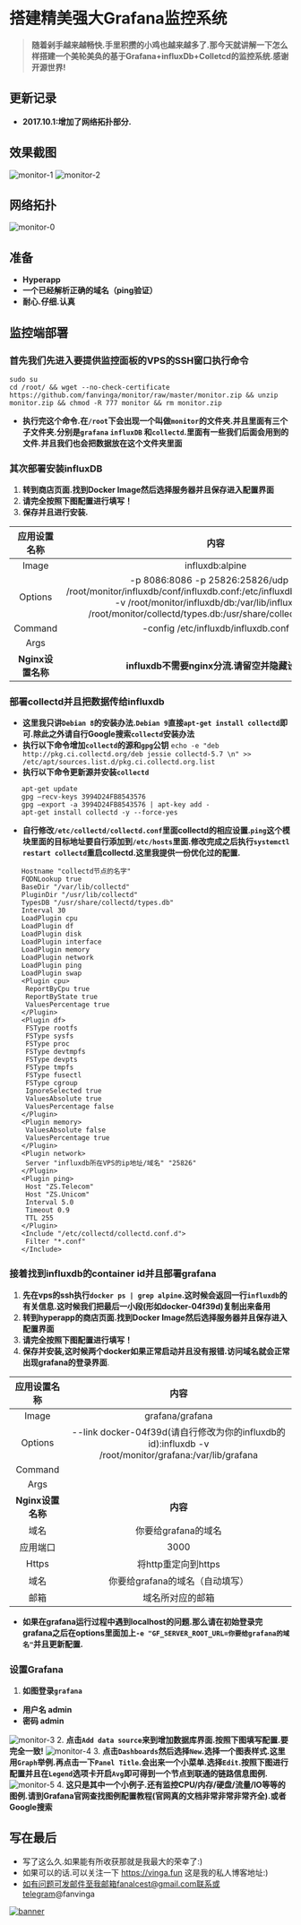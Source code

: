 # 搭建精美强大Grafana监控系统




> **随着剁手越来越畅快.手里积攒的小鸡也越来越多了.那今天就讲解一下怎么样搭建一个美轮美奂的基于Grafana+influxDb+Colletcd的监控系统.感谢开源世界!**



## 更新记录

- **2017.10.1:增加了网络拓扑部分.**



## 效果截图

![monitor-1](./images/monitor-1.jpg)
![monitor-2](./images/monitor-2.jpg)

## 网络拓扑

![monitor-0](./images/monitor-0.jpg)

## 准备

* **Hyperapp**
* **一个已经解析正确的域名（ping验证）**
* **耐心.仔细.认真**

## 监控端部署

### 首先我们先进入要提供监控面板的VPS的SSH窗口执行命令


```
sudo su
cd /root/ && wget --no-check-certificate https://github.com/fanvinga/monitor/raw/master/monitor.zip && unzip monitor.zip && chmod -R 777 monitor && rm monitor.zip
```
* **执行完这个命令.在`/root`下会出现一个叫做`monitor`的文件夹.并且里面有三个子文件夹.分别是`grafana` `influxDB` 和`collectd`.里面有一些我们后面会用到的文件.并且我们也会把数据放在这个文件夹里面**




### 其次部署安装influxDB

1. **转到商店页面.找到Docker Image然后选择服务器并且保存进入配置界面**
2. **请完全按照下图配置进行填写！**
3. **保存并且进行安装.**

|    应用设置名称     |                    内容                    |
| :-----------: | :--------------------------------------: |
|     Image     |             influxdb:alpine              |
|    Options    | -p 8086:8086 -p 25826:25826/udp -v /root/monitor/influxdb/conf/influxdb.conf:/etc/influxdb/influxdb.conf:ro -v /root/monitor/influxdb/db:/var/lib/influxdb -v /root/monitor/collectd/types.db:/usr/share/collectd/types.db |
|    Command    |   -config /etc/influxdb/influxdb.conf    |
|     Args      |                                          |
| **Nginx设置名称** |     **influxdb不需要nginx分流.请留空并隐藏设置**      |



### 部署collectd并且把数据传给influxdb

*  **这里我只讲`Debian 8`的安装办法.`Debian 9`直接`apt-get install collectd`即可.除此之外请自行Google搜索`collectd`安装办法**
*  **执行以下命令增加`collectd`的源和`gpg`公钥**
   `echo -e "deb http://pkg.ci.collectd.org/deb jessie collectd-5.7 \n" >> /etc/apt/sources.list.d/pkg.ci.collectd.org.list`
*  **执行以下命令更新源并安装`collectd`**

```
   apt-get update
   gpg —recv-keys 3994D24FB8543576
   gpg —export -a 3994D24FB8543576 | apt-key add -
   apt-get install collectd -y --force-yes
```

*  **自行修改`/etc/collectd/collectd.conf`里面collectd的相应设置.`ping`这个模块里面的目标地址要自行添加到`/etc/hosts`里面.修改完成之后执行`systemctl restart collectd`重启collectd.这里我提供一份优化过的配置.**

```
   Hostname "collectd节点的名字"
   FQDNLookup true
   BaseDir "/var/lib/collectd"
   PluginDir "/usr/lib/collectd"
   TypesDB "/usr/share/collectd/types.db" 
   Interval 30
   LoadPlugin cpu
   LoadPlugin df
   LoadPlugin disk
   LoadPlugin interface
   LoadPlugin memory
   LoadPlugin network
   LoadPlugin ping
   LoadPlugin swap
   <Plugin cpu>
   	ReportByCpu true
   	ReportByState true
   	ValuesPercentage true
   </Plugin>
   <Plugin df>
   	FSType rootfs
   	FSType sysfs
   	FSType proc
   	FSType devtmpfs
   	FSType devpts
   	FSType tmpfs
   	FSType fusectl
   	FSType cgroup
   	IgnoreSelected true
   	ValuesAbsolute true
   	ValuesPercentage false
   </Plugin>
   <Plugin memory>
   	ValuesAbsolute false
   	ValuesPercentage true
   </Plugin>
   <Plugin network>
   	Server "influxdb所在VPS的ip地址/域名" "25826"
   </Plugin>
   <Plugin ping>
   	Host "ZS.Telecom"
   	Host "ZS.Unicom"
   	Interval 5.0
   	Timeout 0.9
   	TTL 255
   </Plugin>
   <Include "/etc/collectd/collectd.conf.d">
   	Filter "*.conf"
   </Include>
```

### 接着找到influxdb的container id并且部署grafana

1. **先在vps的ssh执行`docker ps | grep alpine`.这时候会返回一行`influxdb`的有关信息.这时候我们把最后一小段(形如docker-04f39d)复制出来备用**
2. **转到hyperapp的商店页面.找到Docker Image然后选择服务器并且保存进入配置界面**
3. **请完全按照下图配置进行填写！**
4. **保存并安装,这时候两个docker如果正常启动并且没有报错.访问域名就会正常出现grafana的登录界面**.

|    应用设置名称     |                    内容                    |
| :-----------: | :--------------------------------------: |
|     Image     |             grafana/grafana              |
|    Options    | --link docker-04f39d(请自行修改为你的influxdb的id):influxdb -v /root/monitor/grafana:/var/lib/grafana |
|    Command    |                                          |
|     Args      |                                          |
| **Nginx设置名称** |                  **内容**                  |
|      域名       |              你要给grafana的域名               |
|     应用端口      |                   3000                   |
|     Https     |              将http重定向到https              |
|      域名       |           你要给grafana的域名（自动填写）            |
|      邮箱       |                 域名所对应的邮箱                 |

*  **如果在grafana运行过程中遇到localhost的问题.那么请在初始登录完grafana之后在options里面加上`-e "GF_SERVER_ROOT_URL=你要给grafana的域名"`并且更新配置.**


### 设置Grafana

1. **如图登录`grafana`**
  * **用户名 admin**
  * **密码 admin**

  ![monitor-3](./images/monitor-3.jpg)
2. **点击`Add data source`来到增加数据库界面.按照下图填写配置.要完全一致!**
   ![monitor-4](./images/monitor-4.jpg)
3. **点击`Dashboards`然后选择`New`.选择一个图表样式.这里用`Graph`举例.再点击一下`Panel Title`.会出来一个小菜单.选择`Edit`.按照下图进行配置并且在`Legend`选项卡开启`Avg`即可得到一个节点到联通的链路信息图例.**
   ![monitor-5](./images/monitor-5.jpg)
4. **这只是其中一个小例子.还有监控CPU/内存/硬盘/流量/IO等等的图例.请到Grafana官网查找图例配置教程(官网真的文档非常非常非常齐全).或者Google搜索**


## 写在最后

* 写了这么久.如果能有所收获那就是我最大的荣幸了:)
* 如果可以的话.可以关注一下 https://vinga.fun 这是我的私人博客地址:)
* 如有问题可发邮件至我邮箱fanalcest@gmail.com联系或telegram@fanvinga

<a href="https://vinga.fun"><img src="https://d.unlimit.fun/design/banner.png" alt="banner" target="_blank"></a>
